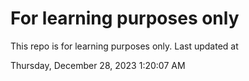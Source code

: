 # For learning purposes only
This repo is for learning purposes only.
Last updated at

Thursday, December 28, 2023 1:20:07 AM

